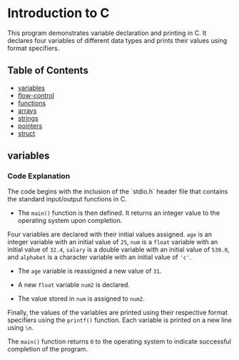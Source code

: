 <h1>Introduction to C</h1>

This program demonstrates variable declaration and printing in C. It declares four variables of different data types and prints their values using format specifiers.

## Table of Contents
- [variables](#variables)
- [flow-control](#flow-control)
- [functions](#functions)
- [arrays](#arrays)
- [strings](#strings)
- [pointers](#pointers)
- [struct](#struct)




## variables 
<h3>Code Explanation</h3>
The code begins with the inclusion of the `stdio.h` header file that contains the standard input/output functions in C.

- The `main()` function is then defined. It returns an integer value to the operating system upon completion.

Four variables are declared with their initial values assigned. `age` is an integer variable with an initial value of `25`, `num` is a `float` variable with an initial value of `32.4`, `salary` is a double variable with an initial value of `539.0`, and `alphabet` is a character variable with an initial value of `'c'`.

- The `age` variable is reassigned a new value of `31`.

- A new `float` variable `num2` is declared.

- The value stored in `num` is assigned to `num2`.

Finally, the values of the variables are printed using their respective format specifiers using the `printf()` function. Each variable is printed on a new line using `\n`.

The `main()` function returns `0` to the operating system to indicate successful completion of the program.
